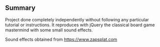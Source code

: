 ## Summary

Project done completely independently without following any particular tutorial or instructions. It reproduces with jQuery the classical board game mastermind with some small sound effects.

Sound effects obtained from https://www.zapsplat.com
